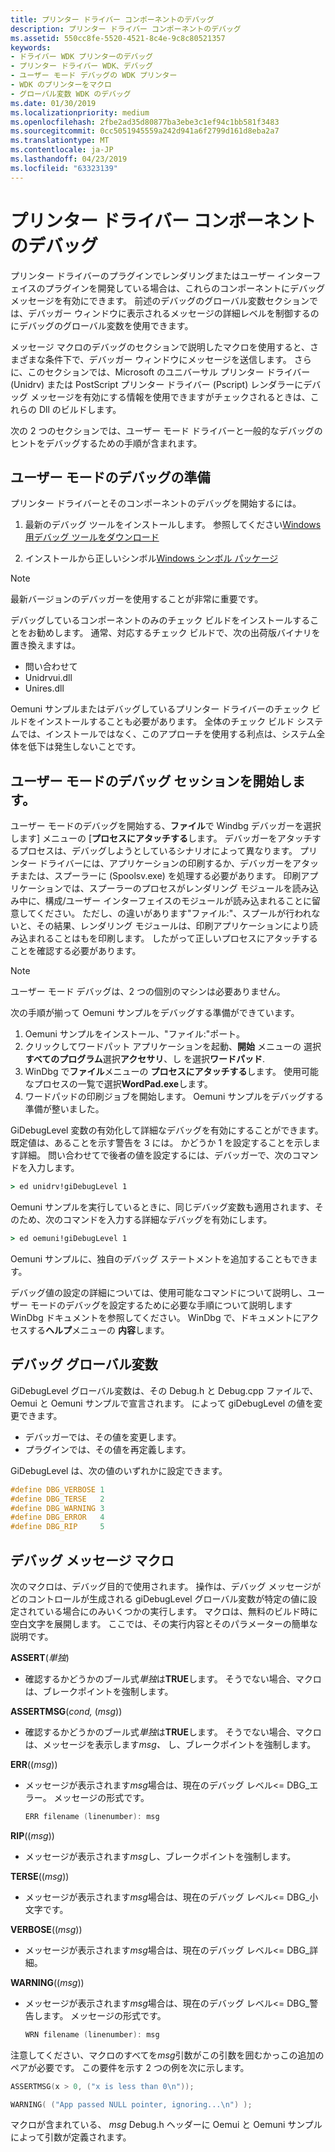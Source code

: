 ```yaml
---
title: プリンター ドライバー コンポーネントのデバッグ
description: プリンター ドライバー コンポーネントのデバッグ
ms.assetid: 550cc8fe-5520-4521-8c4e-9c8c80521357
keywords:
- ドライバー WDK プリンターのデバッグ
- プリンター ドライバー WDK、デバッグ
- ユーザー モード デバッグの WDK プリンター
- WDK のプリンターをマクロ
- グローバル変数 WDK のデバッグ
ms.date: 01/30/2019
ms.localizationpriority: medium
ms.openlocfilehash: 2fbe2ad35d80877ba3ebe3c1ef94c1bb581f3483
ms.sourcegitcommit: 0cc5051945559a242d941a6f2799d161d8eba2a7
ms.translationtype: MT
ms.contentlocale: ja-JP
ms.lasthandoff: 04/23/2019
ms.locfileid: "63323139"
---
```

# <a name="debugging-printer-driver-components"></a>プリンター ドライバー コンポーネントのデバッグ

プリンター ドライバーのプラグインでレンダリングまたはユーザー インターフェイスのプラグインを開発している場合は、これらのコンポーネントにデバッグ メッセージを有効にできます。 前述のデバッグのグローバル変数セクションでは、デバッガー ウィンドウに表示されるメッセージの詳細レベルを制御するのにデバッグのグローバル変数を使用できます。

メッセージ マクロのデバッグのセクションで説明したマクロを使用すると、さまざまな条件下で、デバッガー ウィンドウにメッセージを送信します。 さらに、このセクションでは、Microsoft のユニバーサル プリンター ドライバー (Unidrv) または PostScript プリンター ドライバー (Pscript) レンダラーにデバッグ メッセージを有効にする情報を使用できますがチェックされるときは、これらの Dll のビルドします。

次の 2 つのセクションでは、ユーザー モード ドライバーと一般的なデバッグのヒントをデバッグするための手順が含まれます。

## <a name="preparing-for-user-mode-debugging"></a>ユーザー モードのデバッグの準備

プリンター ドライバーとそのコンポーネントのデバッグを開始するには。

1. 最新のデバッグ ツールをインストールします。 参照してください[Windows 用デバッグ ツールをダウンロード](https://docs.microsoft.com/windows-hardware/drivers/debugger/debugger-download-tools)

1. インストールから正しいシンボル[Windows シンボル パッケージ](https://docs.microsoft.com/windows-hardware/drivers/debugger/debugger-download-symbols)

> [!NOTE]
> 最新バージョンのデバッガーを使用することが非常に重要です。

デバッグしているコンポーネントのみのチェック ビルドをインストールすることをお勧めします。 通常、対応するチェック ビルドで、次の出荷版バイナリを置き換えますは。

- 問い合わせて
- Unidrvui.dll
- Unires.dll

Oemuni サンプルまたはデバッグしているプリンター ドライバーのチェック ビルドをインストールすることも必要があります。 全体のチェック ビルド システムでは、インストールではなく、このアプローチを使用する利点は、システム全体を低下は発生しないことです。

## <a name="starting-a-user-mode-debugging-session"></a>ユーザー モードのデバッグ セッションを開始します。

ユーザー モードのデバッグを開始する、**ファイル**で Windbg デバッガーを選択します] メニューの [**プロセスにアタッチする**します。 デバッガーをアタッチするプロセスは、デバッグしようとしているシナリオによって異なります。 プリンター ドライバーには、アプリケーションの印刷するか、デバッガーをアタッチまたは、スプーラーに (Spoolsv.exe) を処理する必要があります。 印刷アプリケーションでは、スプーラーのプロセスがレンダリング モジュールを読み込み中に、構成/ユーザー インターフェイスのモジュールが読み込まれることに留意してください。 ただし、の違いがあります"ファイル:"、スプールが行われないと、その結果、レンダリング モジュールは、印刷アプリケーションにより読み込まれることはもを印刷します。 したがって正しいプロセスにアタッチすることを確認する必要があります。

> [!NOTE]
> ユーザー モード デバッグは、2 つの個別のマシンは必要ありません。

次の手順が揃って Oemuni サンプルをデバッグする準備ができています。

1. Oemuni サンプルをインストール、"ファイル:"ポート。
1. クリックしてワードパット アプリケーションを起動、**開始** メニューの 選択**すべてのプログラム**選択**アクセサリ**、し を選択**ワードパッド**.
1. WinDbg で**ファイル**メニューの **プロセスにアタッチする**します。 使用可能なプロセスの一覧で選択**WordPad.exe**します。
1. ワードパッドの印刷ジョブを開始します。 Oemuni サンプルをデバッグする準備が整いました。

GiDebugLevel 変数の有効化して詳細なデバッグを有効にすることができます。 既定値は、あることを示す警告を 3 には。 かどうか 1 を設定することを示します詳細。 問い合わせてで後者の値を設定するには、デバッガーで、次のコマンドを入力します。

```cmd
> ed unidrv!giDebugLevel 1
```

Oemuni サンプルを実行しているときに、同じデバッグ変数も適用されます、そのため、次のコマンドを入力する詳細なデバッグを有効にします。

```cmd
> ed oemuni!giDebugLevel 1
```

Oemuni サンプルに、独自のデバッグ ステートメントを追加することもできます。

デバッグ値の設定の詳細については、使用可能なコマンドについて説明し、ユーザー モードのデバッグを設定するために必要な手順について説明します WinDbg ドキュメントを参照してください。 WinDbg で、ドキュメントにアクセスする**ヘルプ**メニューの **内容**します。

## <a name="global-debug-variable"></a>デバッグ グローバル変数

GiDebugLevel グローバル変数は、その Debug.h と Debug.cpp ファイルで、Oemui と Oemuni サンプルで宣言されます。 によって giDebugLevel の値を変更できます。

- デバッガーでは、その値を変更します。
- プラグインでは、その値を再定義します。

GiDebugLevel は、次の値のいずれかに設定できます。

```cpp
#define DBG_VERBOSE 1
#define DBG_TERSE   2
#define DBG_WARNING 3
#define DBG_ERROR   4
#define DBG_RIP     5
```

## <a name="debug-message-macros"></a>デバッグ メッセージ マクロ

次のマクロは、デバッグ目的で使用されます。 操作は、デバッグ メッセージがどのコントロールが生成される giDebugLevel グローバル変数が特定の値に設定されている場合にのみいくつかの実行します。 マクロは、無料のビルド時に空白文字を展開します。 ここでは、その実行内容とそのパラメーターの簡単な説明です。

**ASSERT**(*単独*)

- 確認するかどうかのブール式*単独*は**TRUE**します。 そうでない場合、マクロは、ブレークポイントを強制します。

**ASSERTMSG**(*cond,* (*msg*))

- 確認するかどうかのブール式*単独*は**TRUE**します。 そうでない場合、マクロは、メッセージを表示します*msg、* し、ブレークポイントを強制します。

**ERR**((*msg*))

- メッセージが表示されます*msg*場合は、現在のデバッグ レベル&lt;= DBG\_エラー。 メッセージの形式です。

    ```cpp
    ERR filename (linenumber): msg
    ```

**RIP**((*msg*))

- メッセージが表示されます*msg*し、ブレークポイントを強制します。

**TERSE**((*msg*))

- メッセージが表示されます*msg*場合は、現在のデバッグ レベル&lt;= DBG\_小文字です。

**VERBOSE**((*msg*))

- メッセージが表示されます*msg*場合は、現在のデバッグ レベル&lt;= DBG\_詳細。

**WARNING**((*msg*))

- メッセージが表示されます*msg*場合は、現在のデバッグ レベル&lt;= DBG\_警告します。 メッセージの形式です。

    ```cpp
    WRN filename (linenumber): msg
    ```

注意してください、マクロのすべてを*msg*引数がこの引数を囲むかっこの追加のペアが必要です。 この要件を示す 2 つの例を次に示します。

```cpp
ASSERTMSG(x > 0, ("x is less than 0\n"));
```

```cpp
WARNING( ("App passed NULL pointer, ignoring...\n") );
```

マクロが含まれている、 *msg* Debug.h ヘッダーに Oemui と Oemuni サンプルによって引数が定義されます。
